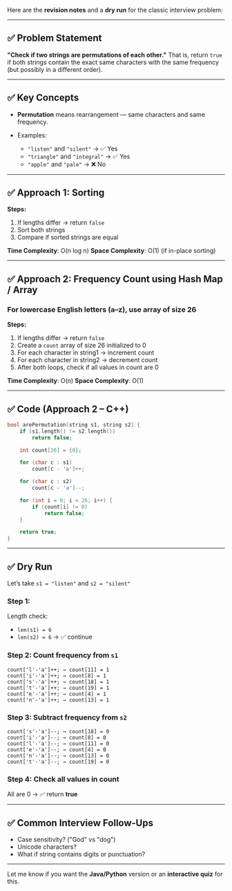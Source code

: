 Here are the **revision notes** and a **dry run** for the classic interview problem:

---

## ✅ **Problem Statement**

**"Check if two strings are permutations of each other."**
That is, return `true` if both strings contain the exact same characters with the same frequency (but possibly in a different order).

---

## ✅ **Key Concepts**

* **Permutation** means rearrangement — same characters and same frequency.
* Examples:

  * `"listen"` and `"silent"` → ✅ Yes
  * `"triangle"` and `"integral"` → ✅ Yes
  * `"apple"` and `"pale"` → ❌ No

---

## ✅ **Approach 1: Sorting**

**Steps:**

1. If lengths differ → return `false`
2. Sort both strings
3. Compare if sorted strings are equal

**Time Complexity**: O(n log n)
**Space Complexity**: O(1) (if in-place sorting)

---

## ✅ **Approach 2: Frequency Count using Hash Map / Array**

### For lowercase English letters (a–z), use array of size 26

**Steps:**

1. If lengths differ → return `false`
2. Create a `count` array of size 26 initialized to 0
3. For each character in string1 → increment count
4. For each character in string2 → decrement count
5. After both loops, check if all values in count are 0

**Time Complexity**: O(n)
**Space Complexity**: O(1)

---

## ✅ **Code (Approach 2 – C++)**

```cpp
bool arePermutation(string s1, string s2) {
    if (s1.length() != s2.length())
        return false;

    int count[26] = {0};

    for (char c : s1)
        count[c - 'a']++;

    for (char c : s2)
        count[c - 'a']--;

    for (int i = 0; i < 26; i++) {
        if (count[i] != 0)
            return false;
    }

    return true;
}
```

---

## ✅ **Dry Run**

Let’s take `s1 = "listen"` and `s2 = "silent"`

### Step 1:

Length check:

* `len(s1) = 6`
* `len(s2) = 6` → ✅ continue

### Step 2: Count frequency from `s1`

```
count['l'-'a']++; → count[11] = 1  
count['i'-'a']++; → count[8] = 1  
count['s'-'a']++; → count[18] = 1  
count['t'-'a']++; → count[19] = 1  
count['e'-'a']++; → count[4] = 1  
count['n'-'a']++; → count[13] = 1  
```

### Step 3: Subtract frequency from `s2`

```
count['s'-'a']--; → count[18] = 0  
count['i'-'a']--; → count[8] = 0  
count['l'-'a']--; → count[11] = 0  
count['e'-'a']--; → count[4] = 0  
count['n'-'a']--; → count[13] = 0  
count['t'-'a']--; → count[19] = 0  
```

### Step 4: Check all values in count

All are 0 → ✅ return **true**

---

## ✅ **Common Interview Follow-Ups**

* Case sensitivity? ("God" vs "dog")
* Unicode characters?
* What if string contains digits or punctuation?

---

Let me know if you want the **Java/Python** version or an **interactive quiz** for this.

